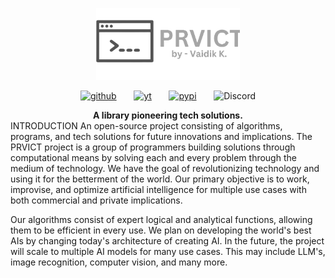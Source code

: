 <p align="center"><img src="src\prvict\assets\icons\prvict-logo-sideways.png" width="230" alt="Prvict Logo"></p>
<div align="center">

[![github](https://img.shields.io/badge/-grey?logo=github)](https://github.com/VaidikKhurana/prvict)
&nbsp;&nbsp;&nbsp;&nbsp;&nbsp;
[![yt](https://img.shields.io/badge/-grey?logo=youtube)](https://www.youtube.com/@VaidikKhurana)
&nbsp;&nbsp;&nbsp;&nbsp;&nbsp;
[![pypi](https://img.shields.io/badge/-grey?logo=python&logoColor=white)](https://google.com)
&nbsp;&nbsp;&nbsp;&nbsp;&nbsp;
![Discord](https://img.shields.io/badge/-grey?logo=discord&logoColor=white)

</div>

<div align="center">
<b>A library pioneering tech solutions.</b>
</div>
INTRODUCTION
An open-source project consisting of algorithms, programs, and tech solutions for future innovations and implications. The PRVICT project is a group of programmers building solutions through computational means by solving each and every problem through the medium of technology. We have the goal of revolutionizing technology and using it for the betterment of the world. Our primary objective is to work, improvise, and optimize artificial intelligence for multiple use cases with both commercial and private implications.

Our algorithms consist of expert logical and analytical functions, allowing them to be efficient in every use. We plan on developing the world's best AIs by changing today's architecture of creating AI. In the future, the project will scale to multiple AI models for many use cases. This may include LLM's, image recognition, computer vision, and many more.

